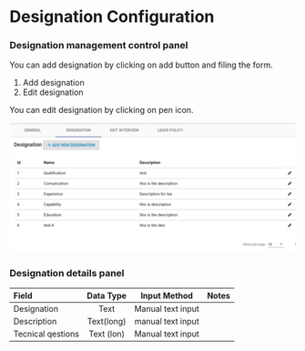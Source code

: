 # Designation Configuration

### Designation management control panel

You can add designation by clicking on add button and filing the form.

1. Add designation
2. Edit designation

You can edit designation by clicking on pen icon.

![](../../.gitbook/assets/image%20%2834%29.png)

### Designation details panel

| Field | Data Type | Input Method | Notes |
| :--- | :---: | :---: | :--- |
| Designation | Text | Manual text input |  |
| Description | Text\(long\) | manual text input |  |
| Tecnical qestions | Text \(lon\) | Manual text input |  |

